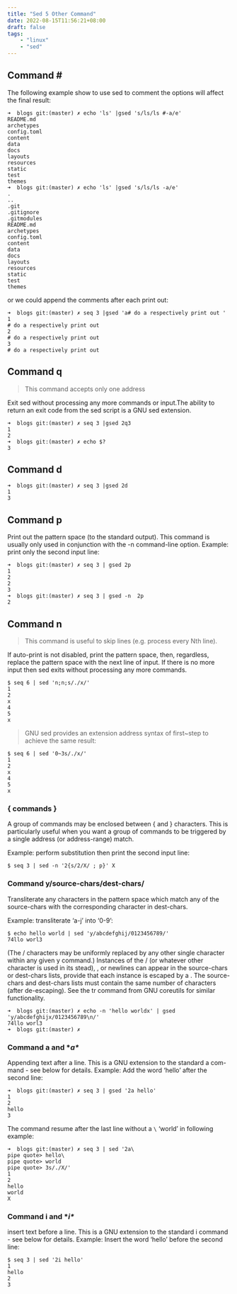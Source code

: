 ```yaml
---
title: "Sed 5 Other Command"
date: 2022-08-15T11:56:21+08:00
draft: false
tags: 
    - "linux"
    - "sed"
---
```




## Command **#**


The following example show to use sed to comment the options will affect the
final result: 

```shell
➜  blogs git:(master) ✗ echo 'ls' |gsed 's/ls/ls #-a/e'
README.md
archetypes
config.toml
content
data
docs
layouts
resources
static
test
themes
➜  blogs git:(master) ✗ echo 'ls' |gsed 's/ls/ls -a/e' 
.
..
.git
.gitignore
.gitmodules
README.md
archetypes
config.toml
content
data
docs
layouts
resources
static
test
themes
```

or we could append the comments after each print out:

```shell
➜  blogs git:(master) ✗ seq 3 |gsed 'a# do a respectively print out '
1
# do a respectively print out 
2
# do a respectively print out 
3
# do a respectively print out 
```

## Command **q**

> This command accepts only one address

Exit sed without processing any more commands or input.The ability to return an
exit code from the sed script is a GNU sed extension.

```shell
➜  blogs git:(master) ✗ seq 3 |gsed 2q3
1
2
➜  blogs git:(master) ✗ echo $?
3
```

## Command **d**

```shell
➜  blogs git:(master) ✗ seq 3 |gsed 2d                               
1
3
```

## Command **p**

Print out the pattern space (to the standard output). This command is usually only used in conjunction with the -n command-line option.
Example: print only the second input line:

```shell
➜  blogs git:(master) ✗ seq 3 | gsed 2p
1
2
2
3
➜  blogs git:(master) ✗ seq 3 | gsed -n  2p
2
```

## Command **n**

> This command is useful to skip lines (e.g. process every Nth line).

If auto-print is not disabled, print the pattern space, then, regardless,
replace the pattern space with the next line of input. If there is no more input
then sed exits without processing any more commands.

```shell
$ seq 6 | sed 'n;n;s/./x/'
1
2
x
4
5
x
```

> GNU sed provides an extension address syntax of first~step to achieve the same
> result:

```
$ seq 6 | sed '0~3s/./x/'
1
2
x
4
5
x
```

### { commands }

A group of commands may be enclosed between { and } characters. This is particularly useful when you want a group of commands to be triggered by a single address (or address-range) match.

Example: perform substitution then print the second input line:

```shell
$ seq 3 | sed -n '2{s/2/X/ ; p}' X
```


### Command **y/source-chars/dest-chars/**


Transliterate any characters in the pattern space which match any of the
source-chars with the corresponding character in dest-chars.

Example: transliterate ‘a-j’ into ‘0-9’:

```
$ echo hello world | sed 'y/abcdefghij/0123456789/'
74llo worl3
```

(The / characters may be uniformly replaced by any other single character within
any given y command.) Instances of the / (or whatever other character is used in
its stead), \, or newlines can appear in the source-chars or dest-chars lists,
provide that each instance is escaped by a \. The source-chars and dest-chars
lists must contain the same number of characters (after de-escaping). See the tr
command from GNU coreutils for similar functionality.


```shell
➜  blogs git:(master) ✗ echo -n 'hello worldx' | gsed 'y/abcdefghijx/0123456789\n/'
74llo worl3
➜  blogs git:(master) ✗ 
```


### Command **a** and **a\**
Appending text after a line. This is a GNU extension to the standard a com-
mand - see below for details. Example: Add the word ‘hello’ after the second
line:

```shell
➜  blogs git:(master) ✗ seq 3 | gsed '2a hello'
1
2
hello
3
```

The command resume after the last line without a `\` ‘world’ in following
example:

```shell
➜  blogs git:(master) ✗ seq 3 | sed '2a\
pipe quote> hello\
pipe quote> world
pipe quote> 3s/./X/'
1
2
hello
world
X
```
 
### Command **i** and **i\**

insert text before a line. This is a GNU extension to the standard i command -
see below for details. Example: Insert the word ‘hello’ before the second line:

```shell
$ seq 3 | sed '2i hello'
1
hello
2
3
```
